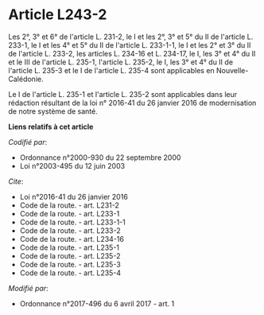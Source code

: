 # Article L243-2

Les 2°, 3° et 6° de l'article L. 231-2, le I et les 2°, 3° et 5° du II de l'article L. 233-1, le I et les 4° et 5° du II de
l'article L. 233-1-1, le I et les 2° et 3° du II de l'article L. 233-2, les articles L. 234-16 et L. 234-17, le I, les 3° et
4° du II et le III de l'article L. 235-1, l'article L. 235-2, le I, les 3° et 4° du II de l'article L. 235-3 et le I de
l'article L. 235-4 sont applicables en Nouvelle-Calédonie. 

Le I de l'article L. 235-1 et l'article L. 235-2 sont applicables dans leur rédaction résultant de la loi n° 2016-41 du 26
janvier 2016 de modernisation de notre système de santé.

**Liens relatifs à cet article**

_Codifié par_:

  - Ordonnance n°2000-930 du 22 septembre 2000
  - Loi n°2003-495 du 12 juin 2003

_Cite_:

  - Loi n°2016-41 du 26 janvier 2016
  - Code de la route. - art. L231-2
  - Code de la route. - art. L233-1
  - Code de la route. - art. L233-1-1
  - Code de la route. - art. L233-2
  - Code de la route. - art. L234-16
  - Code de la route. - art. L235-1
  - Code de la route. - art. L235-2
  - Code de la route. - art. L235-3
  - Code de la route. - art. L235-4

_Modifié par_:

  - Ordonnance n°2017-496 du 6 avril 2017 - art. 1
